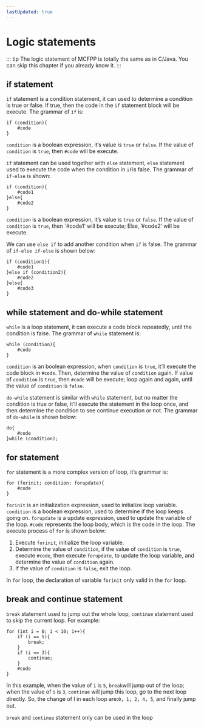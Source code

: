 ```yaml
---
lastUpdated: true
---
```


# Logic statements

::: tip
The logic statement of MCFPP is totally the same as in C/Java. You can skip this chapter if you already know it.
:::

## if statement

`if` statement is a condition statement, it can used to determine a condition is true or false. If true, then the code in the `if` statement block will be execute. The grammar of `if` is:

```mcfpp
if (condition){
    #code
}
```

`condition` is a boolean expression, it’s value is `true` or `false`. If the value of `condition` is `true`, then `#code` will be execute.

`if` statement can be used together with `else` statement, `else` statement used to execute the code when the condition in `if`is false. The grammar of `if-else` is shown:

```mcfpp
if (condition){
    #code1
}else{
    #code2
}
```

`condition` is a boolean expression, it’s value is `true` or `false`. If the value of `condition` is `true`, then `#code1‘ will be execute; Else, ’#code2‘ will be execute.

We can use `else if` to add another condition when `if` is false. The grammar of `if-else if-else` is shown below:

```mcfpp
if (condition1){
    #code1
}else if (condition2){
    #code2
}else{
    #code3
}
```

## while statement and do-while statement

`while` is a loop statement, it can execute a code block repeatedly, until the condition is false. The grammar of `while` statement is:

```mcfpp
while (condition){
    #code
}
```

`condition` is an boolean expression, when `condition` is `true`, it’ll execute the code block in `#code`. Then, determine the value of `condition` again. If value of `condition` is `true`, then `#code` will be execute; loop again and again, until the value of `condition` is `false`.

`do-while` statement is similar with `while` statement, but no matter the condition is true or false, it’ll execute the statement in the loop once, and then determine the condition to see continue execution or not. The grammar of `do-while` is shown below:

```mcfpp
do{
    #code
}while (condition);
```

## for statement 

`for` statement is a more complex version of loop, it’s grammar is:

```mcfpp
for (forinit; condition; forupdate){
    #code
}
```

`forinit` is an initialization expression, used to initialize loop variable. `condition` is a boolean expression, used to determine if the loop keeps going on. `forupdate` is a update expression, used to update the variable of the loop. `#code` represents the loop body, which is the code in the loop. The execute process of `for` is shown below:

1. Execute `forinit`, initialize the loop variable.
2. Determine the value of `condition`, if the value of `condition` is `true`, execute `#code`, then execute `forupdate`, to update the loop variable, and determine the value of `condition` again.
3. If the value of `condition` is `false`, exit the loop.

In `for` loop, the declaration of variable `forinit` only valid in the `for` loop.

## break and continue statement

`break` statement used to jump out the whole loop, `continue` statement used to skip the current loop. For example:

```mcfpp
for (int i = 0; i < 10; i++){
    if (i == 5){
        break;
    }
    if (i == 3){
        continue;
    }
    #code
}
```

In this example, when the value of `i` is `5`, `break`will jump out of the loop; when the value of `i` is `3`, `continue` will jump this loop, go to the next loop directly. So, the change of I in each loop are:`0`，`1`，`2`，`4`，`5`, and finally jump out.

`break` and `continue` statement only can be used in the loop
